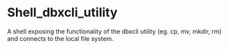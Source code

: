# Shell_dbxcli_utility
A shell exposing the functionality of the dbxcli utility (eg. cp, mv, mkdir, rm) and connects to the local file system.
